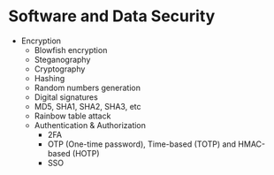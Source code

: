 # Software and Data Security

- Encryption
    - Blowfish encryption
  - Steganography
  - Cryptography
  - Hashing
  - Random numbers generation
  - Digital signatures
  - MD5, SHA1, SHA2, SHA3, etc
  - Rainbow table attack
  - Authentication & Authorization
    - 2FA
    - OTP (One-time password), Time-based (TOTP) and HMAC-based (HOTP)
    - SSO

